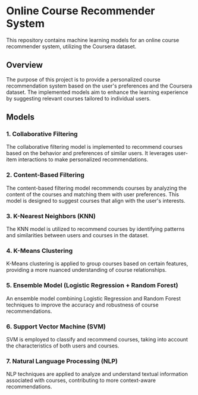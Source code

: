 # Online Course Recommender System

This repository contains machine learning models for an online course recommender system, utilizing the Coursera dataset.

## Overview

The purpose of this project is to provide a personalized course recommendation system based on the user's preferences and the Coursera dataset. The implemented models aim to enhance the learning experience by suggesting relevant courses tailored to individual users.

## Models

### 1. Collaborative Filtering

The collaborative filtering model is implemented to recommend courses based on the behavior and preferences of similar users. It leverages user-item interactions to make personalized recommendations.

### 2. Content-Based Filtering

The content-based filtering model recommends courses by analyzing the content of the courses and matching them with user preferences. This model is designed to suggest courses that align with the user's interests.

### 3. K-Nearest Neighbors (KNN)

The KNN model is utilized to recommend courses by identifying patterns and similarities between users and courses in the dataset.

### 4. K-Means Clustering

K-Means clustering is applied to group courses based on certain features, providing a more nuanced understanding of course relationships.

### 5. Ensemble Model (Logistic Regression + Random Forest)

An ensemble model combining Logistic Regression and Random Forest techniques to improve the accuracy and robustness of course recommendations.

### 6. Support Vector Machine (SVM)

SVM is employed to classify and recommend courses, taking into account the characteristics of both users and courses.

### 7. Natural Language Processing (NLP)

NLP techniques are applied to analyze and understand textual information associated with courses, contributing to more context-aware recommendations.


